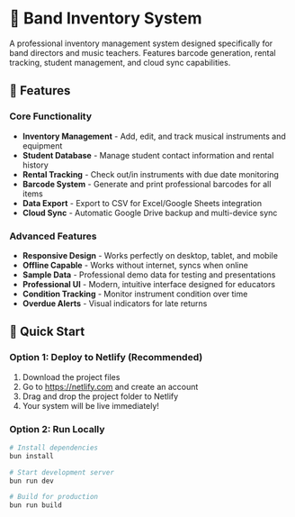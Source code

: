 # 🎵 Band Inventory System

A professional inventory management system designed specifically for band directors and music teachers. Features barcode generation, rental tracking, student management, and cloud sync capabilities.

## 🌟 Features

### Core Functionality
- **Inventory Management** - Add, edit, and track musical instruments and equipment
- **Student Database** - Manage student contact information and rental history
- **Rental Tracking** - Check out/in instruments with due date monitoring
- **Barcode System** - Generate and print professional barcodes for all items
- **Data Export** - Export to CSV for Excel/Google Sheets integration
- **Cloud Sync** - Automatic Google Drive backup and multi-device sync

### Advanced Features
- **Responsive Design** - Works perfectly on desktop, tablet, and mobile
- **Offline Capable** - Works without internet, syncs when online
- **Sample Data** - Professional demo data for testing and presentations
- **Professional UI** - Modern, intuitive interface designed for educators
- **Condition Tracking** - Monitor instrument condition over time
- **Overdue Alerts** - Visual indicators for late returns

## 🚀 Quick Start

### Option 1: Deploy to Netlify (Recommended)
1. Download the project files
2. Go to https://netlify.com and create an account
3. Drag and drop the project folder to Netlify
4. Your system will be live immediately!

### Option 2: Run Locally
```bash
# Install dependencies
bun install

# Start development server
bun run dev

# Build for production
bun run build
